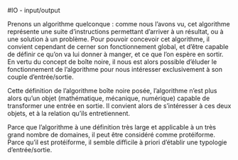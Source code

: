 #IO - input/output

Prenons un algorithme quelconque : comme nous l’avons vu, cet algorithme représente une suite d’instructions permettant d’arriver à un résultat, ou à une solution à un problème.
Pour pouvoir concevoir cet algorithme, il convient cependant de cerner son fonctionnement global, et d’être capable de définir ce qu’on va lui donner à manger, et ce que l’on espère en sortir. En vertu du concept de boîte noire, il nous est alors possible d’éluder le fonctionnement de l’algorithme pour nous intéresser exclusivement à son couple d’entrée/sortie.

Cette définition de l’algorithme boîte noire posée, l’algorithme n’est plus alors qu’un objet (mathématique, mécanique, numérique) capable de transformer une entrée en sortie. Il convient alors de s’intéresser à ces deux objets, et à la relation qu’ils entretiennent.

Parce que l’algorithme à une définition très large et applicable à un très grand nombre de domaines, il peut être considéré comme protéiforme.
Parce qu’il est protéiforme, il semble difficile à priori d’établir une typologie d’entrée/sortie.